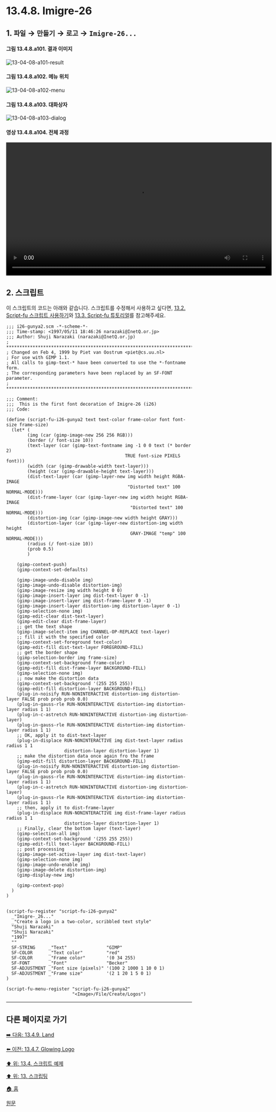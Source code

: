 # 13.4.8. Imigre-26

## 1. `파일` → `만들기` → `로고` → `Imigre-26...`

#### 그림 13.4.8.a101. 결과 이미지
![13-04-08-a101-result](https://github.com/wonder13662/gimp/assets/15767104/64aff8ae-ef5d-4092-b6cd-e7a5664d0572)

#### 그림 13.4.8.a102. 메뉴 위치
![13-04-08-a102-menu](https://github.com/wonder13662/gimp/assets/15767104/6f79989e-649e-4e58-872c-852a73417cc6)

#### 그림 13.4.8.a103. 대화상자
![13-04-08-a103-dialog](https://github.com/wonder13662/gimp/assets/15767104/6660ce6b-bd13-4ea5-a456-c840ea0b96c1)

#### 영상 13.4.8.a104. 전체 과정
<video controls="controls" width="720" src="https://github.com/wonder13662/gimp/assets/15767104/8841a811-ca0a-4e14-8569-f4fd26652f6e"></video>

## 2. 스크립트
이 스크립트의 코드는 아래와 같습니다. 스크립트를 수정해서 사용하고 싶다면, [13.2. Script-fu 스크립트 사용하기](./13-02-00-using-script-fu-scripts.md)와 [13.3. Script-fu 튜토리얼](./13-03-00-a-script-fu-tutorial.md)를 참고해주세요.

```
;;; i26-gunya2.scm -*-scheme-*-
;;; Time-stamp: <1997/05/11 18:46:26 narazaki@InetQ.or.jp>
;;; Author: Shuji Narazaki (narazaki@InetQ.or.jp)
; ************************************************************************
; Changed on Feb 4, 1999 by Piet van Oostrum <piet@cs.uu.nl>
; For use with GIMP 1.1.
; All calls to gimp-text-* have been converted to use the *-fontname form.
; The corresponding parameters have been replaced by an SF-FONT parameter.
; ************************************************************************

;;; Comment:
;;;  This is the first font decoration of Imigre-26 (i26)
;;; Code:

(define (script-fu-i26-gunya2 text text-color frame-color font font-size frame-size)
  (let* (
        (img (car (gimp-image-new 256 256 RGB)))
        (border (/ font-size 10))
        (text-layer (car (gimp-text-fontname img -1 0 0 text (* border 2)
                                             TRUE font-size PIXELS font)))
        (width (car (gimp-drawable-width text-layer)))
        (height (car (gimp-drawable-height text-layer)))
        (dist-text-layer (car (gimp-layer-new img width height RGBA-IMAGE
                                              "Distorted text" 100 NORMAL-MODE)))
        (dist-frame-layer (car (gimp-layer-new img width height RGBA-IMAGE
                                               "Distorted text" 100 NORMAL-MODE)))
        (distortion-img (car (gimp-image-new width height GRAY)))
        (distortion-layer (car (gimp-layer-new distortion-img width height
                                               GRAY-IMAGE "temp" 100 NORMAL-MODE)))
        (radius (/ font-size 10))
        (prob 0.5)
        )

    (gimp-context-push)
    (gimp-context-set-defaults)

    (gimp-image-undo-disable img)
    (gimp-image-undo-disable distortion-img)
    (gimp-image-resize img width height 0 0)
    (gimp-image-insert-layer img dist-text-layer 0 -1)
    (gimp-image-insert-layer img dist-frame-layer 0 -1)
    (gimp-image-insert-layer distortion-img distortion-layer 0 -1)
    (gimp-selection-none img)
    (gimp-edit-clear dist-text-layer)
    (gimp-edit-clear dist-frame-layer)
    ;; get the text shape
    (gimp-image-select-item img CHANNEL-OP-REPLACE text-layer)
    ;; fill it with the specified color
    (gimp-context-set-foreground text-color)
    (gimp-edit-fill dist-text-layer FOREGROUND-FILL)
    ;; get the border shape
    (gimp-selection-border img frame-size)
    (gimp-context-set-background frame-color)
    (gimp-edit-fill dist-frame-layer BACKGROUND-FILL)
    (gimp-selection-none img)
    ;; now make the distortion data
    (gimp-context-set-background '(255 255 255))
    (gimp-edit-fill distortion-layer BACKGROUND-FILL)
    (plug-in-noisify RUN-NONINTERACTIVE distortion-img distortion-layer FALSE prob prob prob 0.0)
    (plug-in-gauss-rle RUN-NONINTERACTIVE distortion-img distortion-layer radius 1 1)
    (plug-in-c-astretch RUN-NONINTERACTIVE distortion-img distortion-layer)
    (plug-in-gauss-rle RUN-NONINTERACTIVE distortion-img distortion-layer radius 1 1)
    ;; OK, apply it to dist-text-layer
    (plug-in-displace RUN-NONINTERACTIVE img dist-text-layer radius radius 1 1
                      distortion-layer distortion-layer 1)
    ;; make the distortion data once again fro the frame
    (gimp-edit-fill distortion-layer BACKGROUND-FILL)
    (plug-in-noisify RUN-NONINTERACTIVE distortion-img distortion-layer FALSE prob prob prob 0.0)
    (plug-in-gauss-rle RUN-NONINTERACTIVE distortion-img distortion-layer radius 1 1)
    (plug-in-c-astretch RUN-NONINTERACTIVE distortion-img distortion-layer)
    (plug-in-gauss-rle RUN-NONINTERACTIVE distortion-img distortion-layer radius 1 1)
    ;; then, apply it to dist-frame-layer
    (plug-in-displace RUN-NONINTERACTIVE img dist-frame-layer radius radius 1 1
                      distortion-layer distortion-layer 1)
    ;; Finally, clear the bottom layer (text-layer)
    (gimp-selection-all img)
    (gimp-context-set-background '(255 255 255))
    (gimp-edit-fill text-layer BACKGROUND-FILL)
    ;; post processing
    (gimp-image-set-active-layer img dist-text-layer)
    (gimp-selection-none img)
    (gimp-image-undo-enable img)
    (gimp-image-delete distortion-img)
    (gimp-display-new img)

    (gimp-context-pop)
  )
)


(script-fu-register "script-fu-i26-gunya2"
  _"Imigre-_26..."
  _"Create a logo in a two-color, scribbled text style"
  "Shuji Narazaki"
  "Shuji Narazaki"
  "1997"
  ""
  SF-STRING     _"Text"               "GIMP"
  SF-COLOR      _"Text color"         "red"
  SF-COLOR      _"Frame color"        '(0 34 255)
  SF-FONT       _"Font"               "Becker"
  SF-ADJUSTMENT _"Font size (pixels)" '(100 2 1000 1 10 0 1)
  SF-ADJUSTMENT _"Frame size"         '(2 1 20 1 5 0 1)
)

(script-fu-menu-register "script-fu-i26-gunya2"
                         "<Image>/File/Create/Logos")
```

***

## 다른 페이지로 가기
[➡️ 다음: 13.4.9. Land](./13-04-09-land.md)

[⬅️ 이전: 13.4.7. Glowing Logo](./13-04-07-glowing_logo.md)

[⬆️ 위: 13.4. 스크립트 예제](./13-04-00-script_examples.md)

[⬆️ 위: 13. 스크립팅](./13-00-scripting.md)

[🏠 홈](./00-home.md)

[원문](https://docs.gimp.org/2.10/ko/gimp-using-text.html#idm7428)
